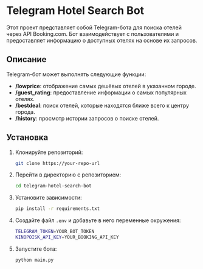 # Telegram Hotel Search Bot

Этот проект представляет собой Telegram-бота для поиска отелей через API Booking.com. Бот взаимодействует с пользователями и предоставляет информацию о доступных отелях на основе их запросов.

## Описание

Telegram-бот может выполнять следующие функции:

- **/lowprice**: отображение самых дешёвых отелей в указанном городе.
- **/guest_rating**: предоставление информации о самых популярных отелях.
- **/bestdeal**: поиск отелей, которые находятся ближе всего к центру города.
- **/history**: просмотр истории запросов о поиске отелей.

## Установка

1. Клонируйте репозиторий:

   ```bash
   git clone https://your-repo-url
   ```

2. Перейти в директорию с репозиторием:

   ```bash
   cd telegram-hotel-search-bot
   ```
   
3. Установите зависимости:

   ```bash
   pip install -r requirements.txt
   ```
      
4. Создайте файл `.env` и добавьте в него переменные окружения:
    
    ```bash
    TELEGRAM_TOKEN=YOUR_BOT_TOKEN
    KINOPOISK_API_KEY=YOUR_BOOKING_API_KEY
      ``` 
         
5. Запустите бота:
         
    ```bash
    python main.py
    ```
   